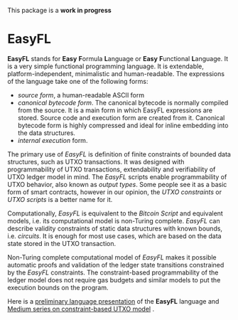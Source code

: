 This package is a **work in progress**

# EasyFL
**EasyFL** stands for **Easy** **F**ormula **L**anguage or **Easy** **F**unctional **L**anguage. 
It is a very simple functional programming language. It is extendable, platform-independent, minimalistic and human-readable. 
The expressions of the language take one of the following forms:
* _source form_, a human-readable ASCII form
* _canonical bytecode form_. The canonical bytecode is normally compiled from the source. It is a main form in which EasyFL expressions are
stored. Source code and execution form are created from it. Canonical bytecode form is highly compressed and ideal for inline 
embedding into the data structures. 
* _internal execution_ form.

The primary use of *EasyFL* is definition of finite constraints of bounded data structures, such as UTXO transactions. 
It was designed with programmability of UTXO transactions, extendability and verifiability of UTXO ledger model in mind. 
The _EasyFL_ scripts enable programmability of UTXO behavior, also known as _output types_. Some people see it as a basic 
form of smart contracts, however in our opinion, the _UTXO constraints_ or _UTXO scripts_ is a better name for it. 

Computationally, _EasyFL_ is equivalent to the _Bitcoin Script_ and equivalent models, i.e. its computational model is 
non-Turing complete. _EasyFL_ can describe validity constraints of static data structures with known bounds, i.e. _circuits_. It is enough for 
most use cases, which are based on the data state stored in the UTXO transaction. 

Non-Turing complete computational model of *EasyFL* makes it possible automatic proofs and validation of the ledger state transitions constrained by the _EasyFL_ constraints.
The constraint-based programmability of the ledger model does not require gas budgets and similar models to put the execution bounds on the program.

Here is a [preliminary language presentation](https://hackmd.io/@Evaldas/S14WHOKMi) of the **EasyFL** language and [Medium series on constraint-based UTXO model](https://medium.com/@lunfardo/a-constraint-based-utxo-model-1-4-a61df1b0c724) .  